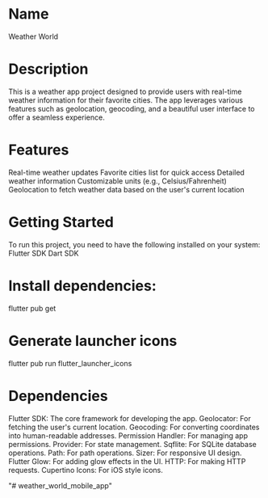 # Name
Weather World

# Description
This is a weather app project designed to provide users with real-time weather information for their favorite cities. The app leverages various features such as geolocation, geocoding, and a beautiful user interface to offer a seamless experience.

# Features
Real-time weather updates
Favorite cities list for quick access
Detailed weather information
Customizable units (e.g., Celsius/Fahrenheit)
Geolocation to fetch weather data based on the user's current location

# Getting Started
To run this project, you need to have the following installed on your system:
Flutter SDK
Dart SDK

# Install dependencies:
flutter pub get

# Generate launcher icons
flutter pub run flutter_launcher_icons

# Dependencies
Flutter SDK: The core framework for developing the app.
Geolocator: For fetching the user's current location.
Geocoding: For converting coordinates into human-readable addresses.
Permission Handler: For managing app permissions.
Provider: For state management.
Sqflite: For SQLite database operations.
Path: For path operations.
Sizer: For responsive UI design.
Flutter Glow: For adding glow effects in the UI.
HTTP: For making HTTP requests.
Cupertino Icons: For iOS style icons.


"# weather_world_mobile_app" 
